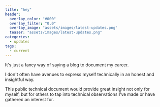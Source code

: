 ```yaml
---
title: "hey"
header:
  overlay_color: "#000"
  overlay_filter: "0.0"
  overlay_image: "assets/images/latest-updates.png"
  teaser: "assets/images/latest-updates.png"
categories:
  - updates
tags:
  - current
---
```


It's just a fancy way of saying a blog to document my career.

I don't often have avenues to express myself technically in an honest and insightful way. 

This public technical document would provide great insight not only for myself, but for others to tap into technical observations I've made or have gathered an interest for. 
